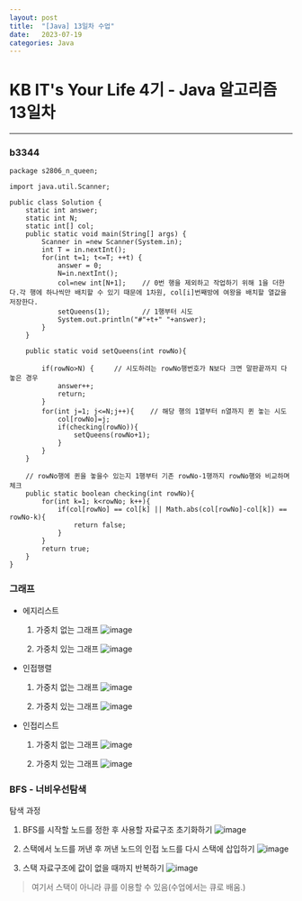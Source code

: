 ```yaml
---
layout: post
title:  "[Java] 13일차 수업"
date:   2023-07-19
categories: Java
---
```

# KB IT's Your Life 4기 - Java 알고리즘 13일차

--- 

### b3344

```
package s2806_n_queen;

import java.util.Scanner;

public class Solution {
    static int answer;
    static int N;
    static int[] col;
    public static void main(String[] args) {
        Scanner in =new Scanner(System.in);
        int T = in.nextInt();
        for(int t=1; t<=T; ++t) {
            answer = 0;
            N=in.nextInt();
            col=new int[N+1];    // 0번 행을 제외하고 작업하기 위해 1을 더한다.각 행에 하나씩만 배치할 수 있기 때문에 1차원, col[i]번째방에 여왕을 배치할 열값을 저장한다.
            setQueens(1);        // 1행부터 시도
            System.out.println("#"+t+" "+answer);
        }
    }

    public static void setQueens(int rowNo){
 
        if(rowNo>N) {     // 시도하려는 rowNo행번호가 N보다 크면 말판끝까지 다 놓은 경우
            answer++;
            return;
        }
        for(int j=1; j<=N;j++){    // 해당 행의 1열부터 n열까지 퀸 놓는 시도
            col[rowNo]=j; 
            if(checking(rowNo)){ 
                setQueens(rowNo+1); 
            }
        }
    }

    // rowNo행에 퀸을 놓을수 있는지 1행부터 기존 rowNo-1행까지 rowNo행와 비교하며 체크
    public static boolean checking(int rowNo){
        for(int k=1; k<rowNo; k++){
            if(col[rowNo] == col[k] || Math.abs(col[rowNo]-col[k]) == rowNo-k){
                return false;
            }
        }
        return true;
    }
}
```

### 그래프

- 에지리스트
  
  1. 가중치 없는 그래프
![image](https://github.com/talkingOrange/talkingOrange.github.io/assets/88815795/bca4e056-6c7e-49b3-9c8c-e70a7ca1182d)

  2. 가중치 있는 그래프
![image](https://github.com/talkingOrange/talkingOrange.github.io/assets/88815795/61d8cad2-68df-4ebe-a398-e108353324f9)

- 인접행렬
  
  1. 가중치 없는 그래프
![image](https://github.com/talkingOrange/talkingOrange.github.io/assets/88815795/aec0c00e-4451-47e7-a07a-89ff3826803b)


  2. 가중치 있는 그래프
![image](https://github.com/talkingOrange/talkingOrange.github.io/assets/88815795/61f104a4-4263-4b19-99c4-522a135e2a97)



- 인접리스트
  
  1. 가중치 없는 그래프
![image](https://github.com/talkingOrange/talkingOrange.github.io/assets/88815795/43bab41e-4fb9-4b79-9842-f79d0708dca2)


  2. 가중치 있는 그래프
![image](https://github.com/talkingOrange/talkingOrange.github.io/assets/88815795/ba1f3441-44f2-4538-8ef4-b402c22274ab)


### BFS - 너비우선탐색

탐색 과정 

1. BFS를 시작할 노드를 정한 후 사용할 자료구조 초기화하기
![image](https://github.com/talkingOrange/talkingOrange.github.io/assets/88815795/4651baf6-f1e8-49b5-b03c-3b6ef1f53d57)

2. 스택에서 노드를 꺼낸 후 꺼낸 노드의 인접 노드를 다시 스택에 삽입하기
![image](https://github.com/talkingOrange/talkingOrange.github.io/assets/88815795/5d1f0af1-9045-41d9-b1cc-041c539bacc1)

3. 스택 자료구조에 값이 없을 때까지 반복하기
![image](https://github.com/talkingOrange/talkingOrange.github.io/assets/88815795/91d75f69-6612-47b5-9924-47c76d3a3f87)

> 여기서 스택이 아니라 큐를 이용할 수 있음(수업에서는 큐로 배움.)
